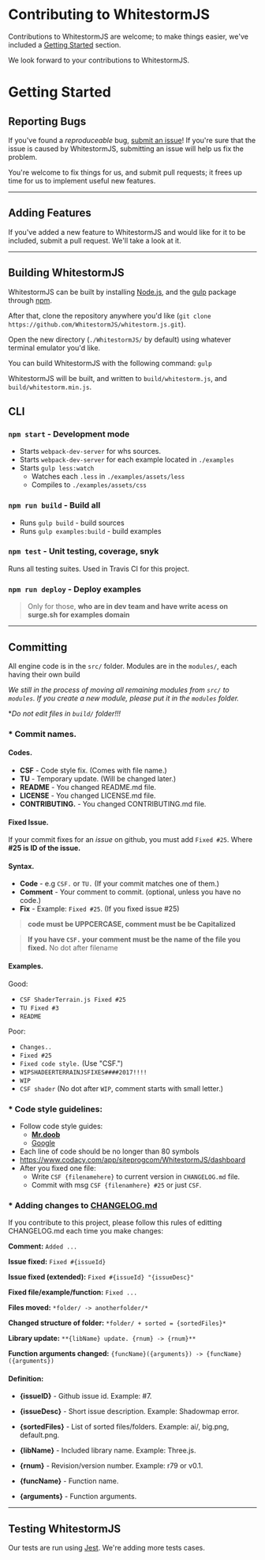 # Contributing to WhitestormJS

Contributions to WhitestormJS are welcome; to make things easier, we've included a [Getting Started](#getting-started) section.

We look forward to your contributions to WhitestormJS.

# Getting Started

## Reporting Bugs

If you've found a *reproduceable* bug, [submit an issue](https://github.com/WhitestormJS/whitestorm.js/issues)! If you're sure that the issue is caused by WhitestormJS, submitting an issue will help us fix the problem.

You're welcome to fix things for us, and submit pull requests; it frees up time for us to implement useful new features.

----

## Adding Features

If you've added a new feature to WhitestormJS and would like for it to be included, submit a pull request. We'll take a look at it.

----

## Building WhitestormJS

WhitestormJS can be built by installing [Node.js](https://nodejs.org), and the [gulp](https://www.npmjs.com/package/gulp) package through [npm](https://www.npmjs.com/).

After that, clone the repository anywhere you'd like (`git clone https://github.com/WhitestormJS/whitestorm.js.git`).

Open the new directory (`./WhitestormJS/` by default) using whatever terminal emulator you'd like.

You can build WhitestormJS with the following command: `gulp`

WhitestormJS will be built, and written to `build/whitestorm.js`, and `build/whitestorm.min.js`.

## CLI

### `npm start` - Development mode
- Starts `webpack-dev-server` for whs sources.
- Starts `webpack-dev-server` for each example located in `./examples`
- Starts `gulp less:watch`
  - Watches each `.less` in `./examples/assets/less`
  - Compiles to `./examples/assets/css`
  
### `npm run build` - Build all
- Runs `gulp build` - build sources
- Runs `gulp examples:build` - build examples

### `npm test` - Unit testing, coverage, snyk
Runs all testing suites. Used in Travis CI for this project.

### `npm run deploy` - Deploy examples
> Only for those, **who are in dev team and have write acess on surge.sh for examples domain**

----

## Committing

All engine code is in the `src/` folder.
Modules are in the `modules/`, each having their own build

_We still in the process of moving all remaining modules from `src/` to `modules`. If you create a new module, please put it in the `modules` folder._

**Do not edit files in `build/` folder!!!*

### * Commit names.

#### Codes.
 - **CSF** - Code style fix. (Comes with file name.)
 - **TU** - Temporary update. (Will be changed later.)
 - **README** - You changed README.md file.
 - **LICENSE** - You changed LICENSE.md file.
 - **CONTRIBUTING.** - You changed CONTRIBUTING.md file.



#### Fixed Issue.

If your commit fixes for an _issue_ on github, you must add `Fixed #25`. Where **#25 is ID of the issue.**



#### Syntax.

- **Code** - e.g `CSF.` or `TU.` (If your commit matches one of them.)
- **Comment** - Your comment to commit. (optional, unless you have no code.)
- **Fix** - Example: `Fixed #25`. (If you fixed issue #25)

>**code must be UPPCERCASE, comment must be be Capitalized**

>**If you have `CSF.` your comment must be the name of the file you fixed.** No dot after filename


#### Examples.

Good:
 - `CSF ShaderTerrain.js Fixed #25`
 - `TU Fixed #3`
 - `README`

Poor:
 - `Changes..`
 - `Fixed #25`
 - `Fixed code style.` (Use "CSF.")
 - `WIPSHADEERTERRAINJSFIXES####2017!!!!`
 - `WIP`
 - `CSF shader` (No dot after `WIP`, comment starts with small letter.)


### * Code style guidelines:
 - Follow code style guides:
    - [**Mr.doob**](https://github.com/mrdoob/three.js/wiki/Mr.doob's-Code-Style%E2%84%A2)
    - [Google](https://google.github.io/styleguide/javascriptguide.xml)
 - Each line of code should be no longer than 80 symbols
 - https://www.codacy.com/app/siteprogcom/WhitestormJS/dashboard
 - After you fixed one file:
   - Write `CSF {filenamehere}` to current version in `CHANGELOG.md` file.
   - Commit with msg `CSF {filenamhere} #25` or just `CSF`.

### * Adding changes to [CHANGELOG.md](https://github.com/WhitestormJS/whitestorm.js/blob/master/CHANGELOG.md)

If you contribute to this project, please follow this rules of editting CHANGELOG.md each time you make changes:


**Comment:** `Added ...`

**Issue fixed:** `Fixed #{issueId}`

**Issue fixed (extended):** `Fixed #{issueId} "{issueDesc}"`

**Fixed file/example/function:** `Fixed ...`

**Files moved:** `*folder/ -> anotherfolder/*`

**Changed structure of folder:** `*folder/ + sorted = {sortedFiles}*`

**Library update:** `**{libName} update. {rnum} -> {rnum}**`

**Function arguments changed:** `{funcName}({arguments}) -> {funcName}({arguments})`


#### Definition:

- **{issueID}** - Github issue id. Example: #7.

- **{issueDesc}** - Short issue description. Example: Shadowmap error.

- **{sortedFiles}** - List of sorted files/folders. Example: ai/, big.png, default.png.

- **{libName}** - Included library name. Example: Three.js.

- **{rnum}** - Revision/version number. Example: r79 or v0.1.

- **{funcName}** - Function name.

- **{arguments}** - Function arguments.


----

## Testing WhitestormJS

Our tests are run using [Jest](https://facebook.github.io/jest/). We're adding more tests cases.

